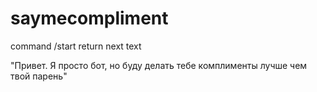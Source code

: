 # saymecompliment
command /start return next text

"Привет. Я просто бот, но буду делать тебе комплименты лучше чем твой парень"
